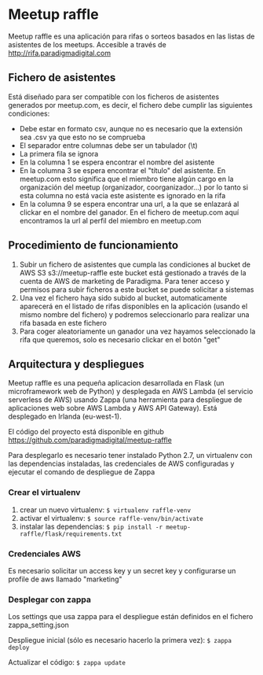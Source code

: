 # Meetup raffle

Meetup raffle es una aplicación para rifas o sorteos basados en las listas de asistentes de los meetups. Accesible a través de http://rifa.paradigmadigital.com

## Fichero de asistentes
Está diseñado para ser compatible con los ficheros de asistentes generados por meetup.com, es decir, el fichero debe cumplir las siguientes condiciones:
* Debe estar en formato csv, aunque no es necesario que la extensión sea .csv ya que esto no se comprueba
* El separador entre columnas debe ser un tabulador (\t)
* La primera fila se ignora
* En la columna 1 se espera encontrar el nombre del asistente
* En la columna 3 se espera encontrar el "título" del asistente. En meetup.com esto significa que el miembro tiene algún cargo en la organización del meetup (organizador, coorganizador...) por lo tanto si esta columna no está vacia este asistente es ignorado en la rifa
* En la columna 9 se espera encontrar una url, a la que se enlazará al clickar en el nombre del ganador. En el fichero de meetup.com aquí encontramos la url al perfil del miembro en meetup.com

## Procedimiento de funcionamiento
1. Subir un fichero de asistentes que cumpla las condiciones al bucket de AWS S3 s3://meetup-raffle este bucket está gestionado a través de la cuenta de AWS de marketing de Paradigma. Para tener acceso y permisos para subir ficheros a este bucket se puede solicitar a sistemas
2. Una vez el fichero haya sido subido al bucket, automaticamente aparecerá en el listado de rifas disponibles en la aplicación (usando el mismo nombre del fichero) y podremos seleccionarlo para realizar una rifa basada en este fichero
3. Para coger aleatoriamente un ganador una vez hayamos seleccionado la rifa que queremos, solo es necesario clickar en el botón "get"

## Arquitectura y despliegues
Meetup raffle es una pequeña aplicacion desarrollada en Flask (un microframework web de Python) y desplegada en AWS Lambda (el servicio serverless de AWS) usando Zappa (una herramienta para despliegue de aplicaciones web sobre AWS Lambda y AWS API Gateway). Está desplegado en Irlanda (eu-west-1).

El código del proyecto está disponible en github https://github.com/paradigmadigital/meetup-raffle

Para desplegarlo es necesario tener instalado Python 2.7, un virtualenv con las dependencias instaladas, las credenciales de AWS configuradas y ejecutar el comando de despliegue de Zappa

### Crear el virtualenv

1. crear un nuevo virtualenv:
`$ virtualenv raffle-venv`
2. activar el virtualenv:
`$ source raffle-venv/bin/activate`
3. instalar las dependencias:
`$ pip install -r meetup-raffle/flask/requirements.txt`

### Credenciales AWS 
Es necesario solicitar un access key y un secret key y configurarse un profile de aws llamado "marketing"

### Desplegar con zappa
Los settings que usa zappa para el despliegue están definidos en el fichero zappa_setting.json

Despliegue inicial (sólo es necesario hacerlo la primera vez):
`$ zappa deploy`

Actualizar el código:
`$ zappa update`
